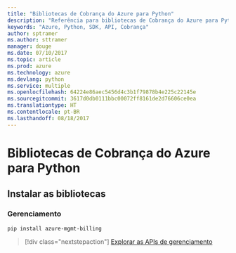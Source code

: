 ```yaml
---
title: "Bibliotecas de Cobrança do Azure para Python"
description: "Referência para bibliotecas de Cobrança do Azure para Python"
keywords: "Azure, Python, SDK, API, Cobrança"
author: sptramer
ms.author: sttramer
manager: douge
ms.date: 07/10/2017
ms.topic: article
ms.prod: azure
ms.technology: azure
ms.devlang: python
ms.service: multiple
ms.openlocfilehash: 64224e86aec5456d4c3b1f79878b4e225c22145e
ms.sourcegitcommit: 3617d0db0111bbc00072ff8161de2d76606ce0ea
ms.translationtype: HT
ms.contentlocale: pt-BR
ms.lasthandoff: 08/18/2017
---
```

# <a name="azure-billing-libraries-for-python"></a>Bibliotecas de Cobrança do Azure para Python

## <a name="install-the-libraries"></a>Instalar as bibliotecas


### <a name="management"></a>Gerenciamento

```bash
pip install azure-mgmt-billing
```
> [!div class="nextstepaction"]
> [Explorar as APIs de gerenciamento](/python/api/overview/azure/billing/managementlibrary)